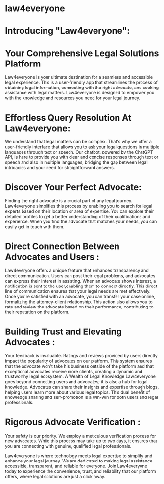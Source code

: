 # law4everyone

# Introducing "Law4everyone":
# Your Comprehensive Legal Solutions Platform
Law4everyone is your ultimate destination for a seamless and accessible legal experience. This is
a user-friendly app that streamlines the process of obtaining legal information,
connecting with the right advocate, and seeking assistance with legal matters.
Law4everyone is designed to empower you with the knowledge and resources you need for
your legal journey.

# Effortless Query Resolution At Law4everyone:
We understand that legal matters can be complex. That's why we offer a user-friendly interface
that allows you to ask your legal questions in multiple languages through text or speech. Our
chatbot, powered by the ChatGPT API, is here to provide you with clear and concise responses
through text or speech and also in multiple languages, bridging the gap between legal
intricacies and your need for straightforward answers.

# Discover Your Perfect Advocate:
Finding the right advocate is a crucial part of any legal journey. Law4everyone simplifies this
process by enabling you to search for legal experts based on their location or area of expertise.
You can explore their detailed profiles to get a better understanding of their qualifications and
experience.
When you find the advocate that matches your needs, you can easily get in touch with them.

# Direct Connection Between Advocates and Users :
Law4everyone offers a unique feature that enhances transparency and direct communication.
Users can post their legal problems, and advocates can express their interest in assisting.
When an advocate shows interest, a notification is sent to the user,enabling them to connect
directly. This direct line of communication ensures that your legal needs are met effectively.
Once you're satisfied with an advocate, you can transfer your case online, formalizing the
attorney-client relationship. This action also allows you to rate and review the advocate based
on their performance, contributing to their reputation on the platform.

# Building Trust and Elevating Advocates :
Your feedback is invaluable. Ratings and reviews provided by users directly impact the
popularity of advocates on our platform.
This system ensures that the advocate won't take his business outside of the platform and that
exceptional advocates receive more clients, creating a dynamic and trustworthy legal
ecosystem. A Wealth of Legal Knowledge Law4everyone goes beyond connecting users and
advocates; it is also a hub for legal knowledge. Advocates can share their insights and expertise
through blogs, helping users learn more about various legal topics. This dual benefit of
knowledge sharing and self-promotion is a win-win for both users and legal professionals.


# Rigorous Advocate Verification :
Your safety is our priority. We employ a meticulous verification process for new advocates.
While this process may take up to two days, it ensures that you are connecting with genuine,
qualified legal professionals.

Law4everyone is where technology meets legal expertise to simplify and enhance your legal
journey. We are dedicated to making legal assistance accessible, transparent, and reliable for
everyone. Join Law4everyone today to experience the convenience, trust, and reliability that our
platform offers, where legal solutions are just a click away.
